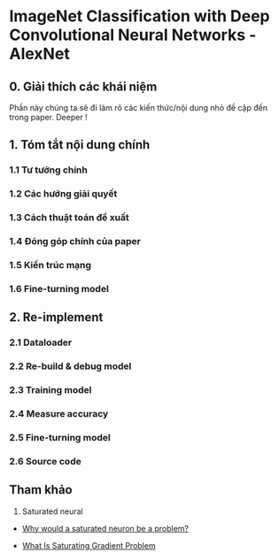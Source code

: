 # ImageNet Classification with Deep Convolutional Neural Networks - AlexNet 


## 0. Giải thích các khái niệm 

Phần này chúng ta sẽ đi làm rõ các kiến thức/nội dung nhỏ đề cập đến trong paper. Deeper !

## 1. Tóm tắt nội dung chính 

### 1.1 Tư tưởng chính 

### 1.2 Các hướng giải quyết 

### 1.3 Cách thuật toán đề xuất 

### 1.4 Đóng góp chính của paper 

### 1.5 Kiến trúc mạng 

### 1.6 Fine-turning model 

## 2. Re-implement


### 2.1 Dataloader 

### 2.2 Re-build & debug model

### 2.3 Training model 

### 2.4 Measure accuracy 

### 2.5 Fine-turning model 

### 2.6 Source code 


## Tham khảo

1. Saturated neural

+ [Why would a saturated neuron be a problem?](https://www.quora.com/Why-would-a-saturated-neuron-be-a-problem)

+ [What Is Saturating Gradient Problem](https://datascience.stackexchange.com/questions/27665/what-is-saturating-gradient-problem#:~:text=Saturating%20means%20that%20after%20some,a%20solution%20for%20this%20problem.)
